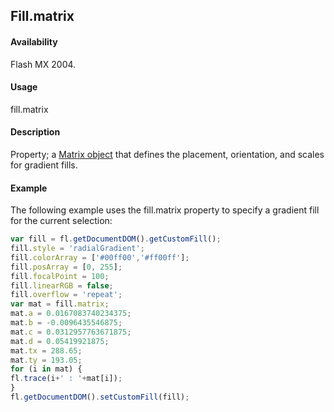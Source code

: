 ## Fill.matrix

#### Availability

Flash MX 2004.

#### Usage

fill.matrix

#### Description

Property; a [Matrix object](../Matrix_object/matrix_summary.md) that defines the placement, orientation, and scales for gradient fills.

#### Example

The following example uses the fill.matrix property to specify a gradient fill for the current selection:

```javascript
var fill = fl.getDocumentDOM().getCustomFill();
fill.style = 'radialGradient';
fill.colorArray = ['#00ff00','#ff00ff'];
fill.posArray = [0, 255];
fill.focalPoint = 100;
fill.linearRGB = false;
fill.overflow = 'repeat';
var mat = fill.matrix;
mat.a = 0.0167083740234375;
mat.b = -0.0096435546875;
mat.c = 0.0312957763671875;
mat.d = 0.05419921875;
mat.tx = 288.65;
mat.ty = 193.05;
for (i in mat) {
fl.trace(i+' : '+mat[i]);
}
fl.getDocumentDOM().setCustomFill(fill);
```
